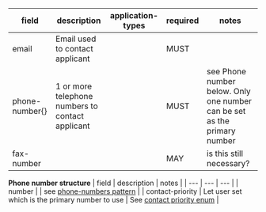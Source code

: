 | field | description | application-types | required | notes |
| --- | --- | --- | --- | --- |
| email | Email used to contact applicant | | MUST |  |
| phone-number{} | 1 or more telephone numbers to contact applicant | | MUST | see Phone number below. Only one number can be set as the primary number |
| fax-number | | | MAY | is this still necessary? |

**Phone number structure**
| field | description | notes |
| --- | --- | --- | 
| number | | see [phone-numbers pattern](https://design-system.service.gov.uk/patterns/phone-numbers/) |
| contact-priority | Let user set which is the primary number to use | See [contact priority enum](https://github.com/digital-land/planning-application-data-specification/discussions/200) |
